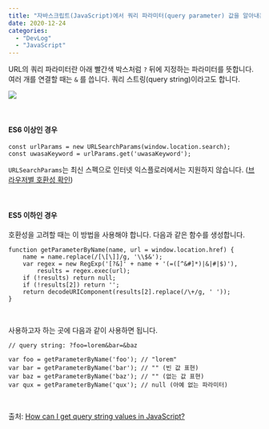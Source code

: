 ```yaml
---
title: "자바스크립트(JavaScript)에서 쿼리 파라미터(query parameter) 값을 알아내는 방법"
date: 2020-12-24
categories: 
  - "DevLog"
  - "JavaScript"
---
```


URL의 쿼리 파라미터란 아래 빨간색 박스처럼 `?` 뒤에 지정하는 파라미터를 뜻합니다. 여러 개를 연결할 때는 `&` 를 씁니다. 쿼리 스트링(query string)이라고도 합니다.

 ![](/assets/img/wp-content/uploads/2020/11/%E1%84%89%E1%85%B3%E1%84%8F%E1%85%B3%E1%84%85%E1%85%B5%E1%86%AB%E1%84%89%E1%85%A3%E1%86%BA-2020-11-05-%E1%84%8B%E1%85%A9%E1%84%92%E1%85%AE-10.32.15.png)

 

#### **ES6 이상인 경우**

```
const urlParams = new URLSearchParams(window.location.search);
const uwasaKeyword = urlParams.get('uwasaKeyword');
```

`URLSearchParams`는 최신 스펙으로 인터넷 익스플로러에서는 지원하지 않습니다. ([브라우저별 호환성 확인](https://caniuse.com/urlsearchparams))

 

#### **ES5 이하인 경우**

호환성을 고려할 때는 이 방법을 사용해야 합니다. 다음과 같은 함수를 생성합니다.

```
function getParameterByName(name, url = window.location.href) {
    name = name.replace(/[\[\]]/g, '\\$&');
    var regex = new RegExp('[?&]' + name + '(=([^&#]*)|&|#|$)'),
        results = regex.exec(url);
    if (!results) return null;
    if (!results[2]) return '';
    return decodeURIComponent(results[2].replace(/\+/g, ' '));
}
```

 

사용하고자 하는 곳에 다음과 같이 사용하면 됩니다.

```
// query string: ?foo=lorem&bar=&baz

var foo = getParameterByName('foo'); // "lorem"
var bar = getParameterByName('bar'); // "" (빈 값 표현)
var baz = getParameterByName('baz'); // "" (없는 값 표현)
var qux = getParameterByName('qux'); // null (아예 없는 파라미터)
```

 

출처: [How can I get query string values in JavaScript?](https://stackoverflow.com/questions/901115/how-can-i-get-query-string-values-in-javascript)
